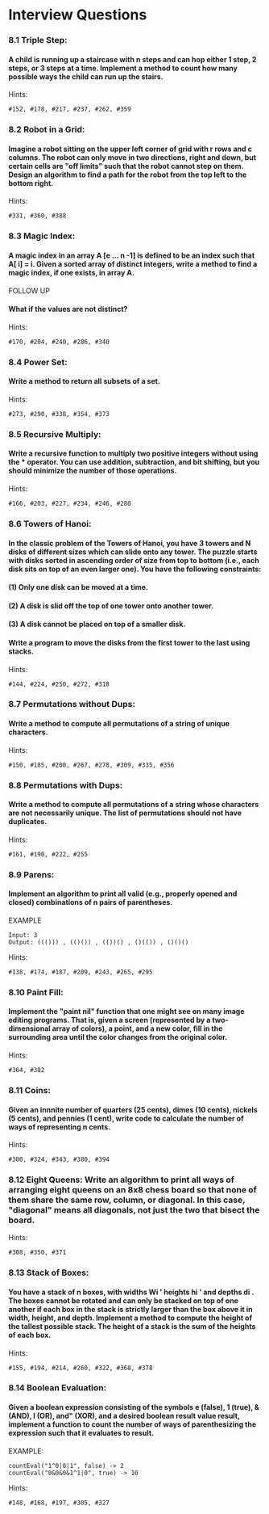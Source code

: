 # Interview Questions

### 8.1 Triple Step:
#### A child is running up a staircase with n steps and can hop either 1 step, 2 steps, or 3 steps at a time. Implement a method to count how many possible ways the child can run up the stairs.
Hints:
```
#152, #178, #217, #237, #262, #359
```

### 8.2 Robot in a Grid:
#### Imagine a robot sitting on the upper left corner of grid with r rows and c columns. The robot can only move in two directions, right and down, but certain cells are "off limits" such that the robot cannot step on them. Design an algorithm to find a path for the robot from the top left to the bottom right.
Hints:
```
#331, #360, #388
```

### 8.3 Magic Index:
#### A magic index in an array A [e ... n -1] is defined to be an index such that A[ i] = i. Given a sorted array of distinct integers, write a method to find a magic index, if one exists, in array A.
FOLLOW UP
#### What if the values are not distinct?
Hints:
```
#170, #204, #240, #286, #340
```

### 8.4 Power Set:
#### Write a method to return all subsets of a set.
Hints:
```
#273, #290, #338, #354, #373
```

### 8.5 Recursive Multiply:
#### Write a recursive function to multiply two positive integers without using the * operator. You can use addition, subtraction, and bit shifting, but you should minimize the number of those operations.
Hints:
```
#166, #203, #227, #234, #246, #280
```

### 8.6 Towers of Hanoi:
#### In the classic problem of the Towers of Hanoi, you have 3 towers and N disks of different sizes which can slide onto any tower. The puzzle starts with disks sorted in ascending order of size from top to bottom (i.e., each disk sits on top of an even larger one). You have the following constraints:
#### (1) Only one disk can be moved at a time.
#### (2) A disk is slid off the top of one tower onto another tower.
#### (3) A disk cannot be placed on top of a smaller disk.
#### Write a program to move the disks from the first tower to the last using stacks.
Hints:
```
#144, #224, #250, #272, #318
```

### 8.7 Permutations without Dups:
#### Write a method to compute all permutations of a string of unique characters.
Hints:
```
#150, #185, #200, #267, #278, #309, #335, #356
```

### 8.8 Permutations with Dups:
#### Write a method to compute all permutations of a string whose characters are not necessarily unique. The list of permutations should not have duplicates.

Hints:
```
#161, #190, #222, #255
```

### 8.9 Parens:
#### Implement an algorithm to print all valid (e.g., properly opened and closed) combinations of n pairs of parentheses.

EXAMPLE
```
Input: 3
Output: ((())) , (()()) , (())() , ()(()) , ()()()
```
Hints:
```
#138, #174, #187, #209, #243, #265, #295
```
### 8.10 Paint Fill:
#### Implement the "paint nil" function that one might see on many image editing programs. That is, given a screen (represented by a two-dimensional array of colors), a point, and a new color, fill in the surrounding area until the color changes from the original color.
Hints:
```
#364, #382
```

### 8.11 Coins:
#### Given an innnite number of quarters (25 cents), dimes (10 cents), nickels (5 cents), and pennies (1 cent), write code to calculate the number of ways of representing n cents.
Hints:
```
#300, #324, #343, #380, #394
```

### 8.12 Eight Queens: Write an algorithm to print all ways of arranging eight queens on an 8x8 chess board so that none of them share the same row, column, or diagonal. In this case, "diagonal" means all diagonals, not just the two that bisect the board.
Hints:
```
#308, #350, #371
```

### 8.13 Stack of Boxes:
#### You have a stack of n boxes, with widths Wi ' heights hi ' and depths di . The boxes cannot be rotated and can only be stacked on top of one another if each box in the stack is strictly larger than the box above it in width, height, and depth. Implement a method to compute the height of the tallest possible stack. The height of a stack is the sum of the heights of each box.
Hints:
```
#155, #194, #214, #260, #322, #368, #378
```

### 8.14 Boolean Evaluation:
#### Given a boolean expression consisting of the symbols e (false), 1 (true), & (AND), I (OR), and" (XOR), and a desired boolean result value result, implement a function to count the number of ways of parenthesizing the expression such that it evaluates to result.
EXAMPLE:
```
countEval("1^0|0|1", false) -> 2
countEval("0&0&0&1^1|0", true) -> 10
```
Hints:
```
#148, #168, #197, #305, #327
```